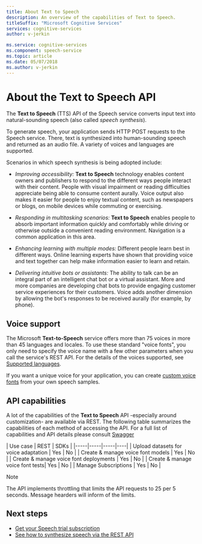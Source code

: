 ```yaml
---
title: About Text to Speech
description: An overview of the capabilities of Text to Speech.
titleSuffix: "Microsoft Cognitive Services"
services: cognitive-services
author: v-jerkin

ms.service: cognitive-services
ms.component: speech-service
ms.topic: article
ms.date: 05/07/2018
ms.author: v-jerkin
---
```

# About the Text to Speech API

The **Text to Speech** (TTS) API of the Speech service converts input text into natural-sounding speech (also called *speech synthesis*).

To generate speech, your application sends HTTP POST requests to the Speech service. There, text is synthesized into human-sounding speech and returned as an audio file. A variety of voices and languages are supported.

Scenarios in which speech synthesis is being adopted include:

* *Improving accessibility:* **Text to Speech** technology enables content owners and publishers to respond to the different ways people interact with their content. People with visual impairment or reading difficulties appreciate being able to consume content aurally. Voice output also makes it easier for people to enjoy textual content, such as newspapers or blogs, on mobile devices while commuting or exercising.

* *Responding in multitasking scenarios:* **Text to Speech** enables people to absorb important information quickly and comfortably while driving or otherwise outside a convenient reading environment. Navigation is a common application in this area. 

* *Enhancing learning with multiple modes:* Different people learn best in different ways. Online learning experts have shown that providing voice and text together can help make information easier to learn and retain.

* *Delivering intuitive bots or assistants:* The ability to talk can be an integral part of an intelligent chat bot or a virtual assistant. More and more companies are developing chat bots to provide engaging customer service experiences for their customers. Voice adds another dimension by allowing the bot's responses to be received aurally (for example, by phone).

## Voice support

The Microsoft **Text-to-Speech** service offers more than 75 voices in more than 45 languages and locales. To use these standard "voice fonts", you only need to specify the voice name with a few other parameters when you call the service's REST API. For the details of the voices supported, see [Supported languages](https://docs.microsoft.com/azure/cognitive-services/speech-service/supported-languages#text-to-speech). 

If you want a unique voice for your application, you can create [custom voice fonts](how-to-customize-voice-font.md) from your own speech samples.

## API capabilities

A lot of the capabilities of the **Text to Speech** API -especially around customization- are available via REST. The following table summarizes the capabilities of each method of accessing the API. For a full list of capabilities and API details please consult [Swagger](https://swagger/service/11ed9226-335e-4d08-a623-4547014ba2cc#/)

| Use case | REST | SDKs |
|-----|-----|-----|----|
| Upload datasets for voice adaptation | Yes | No |
| Create & manage voice font models | Yes | No |
| Create & manage voice font deployments | Yes | No |
| Create & manage voice font tests| Yes | No |
| Manage Subscriptions | Yes | No |

> [!NOTE]
> The API implements throttling that limits the API requests to 25 per 5 seconds. Message hearders will inform of the limits.

## Next steps

* [Get your Speech trial subscription](https://azure.microsoft.com/try/cognitive-services/)
* [See how to synthesize speech via the REST API](how-to-text-to-speech.md)
